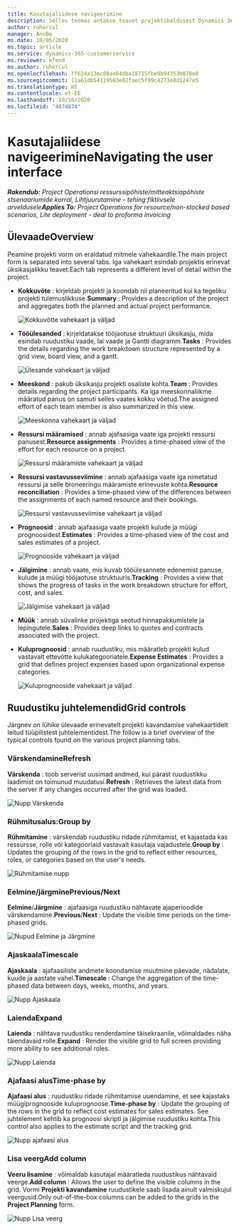 ```yaml
---
title: Kasutajaliidese navigeerimine
description: Selles teemas antakse teavet projektihaldusest Dynamics 365 Projecti toimingutes.
author: ruhercul
manager: AnnBe
ms.date: 10/05/2020
ms.topic: article
ms.service: dynamics-365-customerservice
ms.reviewer: kfend
ms.author: ruhercul
ms.openlocfilehash: ff624a13ec88ae64dba18715fbe9b94353b070e8
ms.sourcegitcommit: 11a61db54119503e82faec5f99c4273e8d1247e5
ms.translationtype: HT
ms.contentlocale: et-EE
ms.lasthandoff: 10/16/2020
ms.locfileid: "4074874"
---
```

# <a name="navigating-the-user-interface"></a><span data-ttu-id="19e0e-103">Kasutajaliidese navigeerimine</span><span class="sxs-lookup"><span data-stu-id="19e0e-103">Navigating the user interface</span></span>

<span data-ttu-id="19e0e-104">_**Rakendub:** Project Operationsi ressurssipõhiste/mitteaktsiapõhiste stsenaariumide korral,  Lihtjuurutamine - tehing fiktiivsele arveldusele_</span><span class="sxs-lookup"><span data-stu-id="19e0e-104">_**Applies To:** Project Operations for resource/non-stocked based scenarios, Lite deployment - deal to proforma invoicing_</span></span>

## <a name="overview"></a><span data-ttu-id="19e0e-105">Ülevaade</span><span class="sxs-lookup"><span data-stu-id="19e0e-105">Overview</span></span>

<span data-ttu-id="19e0e-106">Peamine projekti vorm on eraldatud mitmele vahekaardile.</span><span class="sxs-lookup"><span data-stu-id="19e0e-106">The main project form is separated into several tabs.</span></span> <span data-ttu-id="19e0e-107">Iga vahekaart esindab projektis erinevat üksikasjalikku teavet.</span><span class="sxs-lookup"><span data-stu-id="19e0e-107">Each tab represents a different level of detail within the project.</span></span>

- <span data-ttu-id="19e0e-108">**Kokkuvõte** : kirjeldab projekti ja koondab nii planeeritud kui ka tegeliku projekti tulemuslikkuse.</span><span class="sxs-lookup"><span data-stu-id="19e0e-108">**Summary** : Provides a description of the project and aggregates both the planned and actual project performance.</span></span>

    ![Kokkuvõtte vahekaart ja väljad](media/navigation7.png)

- <span data-ttu-id="19e0e-110">**Tööülesanded** : kirjeldatakse tööjaotuse struktuuri üksikasju, mida esindab ruudustiku vaade, lai vaade ja Gantti diagramm.</span><span class="sxs-lookup"><span data-stu-id="19e0e-110">**Tasks** : Provides the details regarding the work breakdown structure represented by a grid view, board view, and a gantt.</span></span>

    ![Ülesande vahekaart ja väljad](media/navigation8.png)

- <span data-ttu-id="19e0e-112">**Meeskond** : pakub üksikasju projekti osaliste kohta.</span><span class="sxs-lookup"><span data-stu-id="19e0e-112">**Team** : Provides details regarding the project participants.</span></span> <span data-ttu-id="19e0e-113">Ka iga meeskonnaliikme määratud panus on samuti selles vaates kokku võetud.</span><span class="sxs-lookup"><span data-stu-id="19e0e-113">The assigned effort of each team member is also summarized in this view.</span></span>

    ![Meeskonna vahekaart ja väljad](media/navigation9.png)

- <span data-ttu-id="19e0e-115">**Ressursi määramised** : annab ajafaasiga vaate iga projekti ressursi panusest.</span><span class="sxs-lookup"><span data-stu-id="19e0e-115">**Resource assignments** : Provides a time-phased view of the effort for each resource on a project.</span></span>

    ![Ressursi määramiste vahekaart ja väljad](media/navigation10.png)

- <span data-ttu-id="19e0e-117">**Ressursi vastavusseviimine** : annab ajafaasiga vaate iga nimetatud ressursi ja selle broneeringu määramiste erinevuste kohta.</span><span class="sxs-lookup"><span data-stu-id="19e0e-117">**Resource reconciliation** : Provides a time-phased view of the differences between the assignments of each named resource and their bookings.</span></span>

    ![Ressursi vastavusseviimise vahekaart ja väljad](media/navigation11.png)

- <span data-ttu-id="19e0e-119">**Prognoosid** : annab ajafaasiga vaate projekti kulude ja müügi prognoosidest.</span><span class="sxs-lookup"><span data-stu-id="19e0e-119">**Estimates** : Provides a time-phased view of the cost and sales estimates of a project.</span></span>

    ![Prognooside vahekaart ja väljad](media/navigation12.png)

- <span data-ttu-id="19e0e-121">**Jälgimine** : annab vaate, mis kuvab tööülesannete edenemist panuse, kulude ja müügi tööjaotuse struktuuris.</span><span class="sxs-lookup"><span data-stu-id="19e0e-121">**Tracking** : Provides a view that shows the progress of tasks in the work breakdown structure for effort, cost, and sales.</span></span>

    ![Jälgimise vahekaart ja väljad](media/navigation13.png)

- <span data-ttu-id="19e0e-123">**Müük** : annab süvalinke projektiga seotud hinnapakkumistele ja lepingutele.</span><span class="sxs-lookup"><span data-stu-id="19e0e-123">**Sales** : Provides deep links to quotes and contracts associated with the project.</span></span>

- <span data-ttu-id="19e0e-124">**Kuluprognoosid** : annab ruudustiku, mis määratleb projekti kulud vastavalt ettevõtte kulukategooriatele.</span><span class="sxs-lookup"><span data-stu-id="19e0e-124">**Expense Estimates** : Provides a grid that defines project expenses based upon organizational expense categories.</span></span>

    ![Kuluprognooside vahekaart ja väljad](media/navigation14.png)

## <a name="grid-controls"></a><span data-ttu-id="19e0e-126">Ruudustiku juhtelemendid</span><span class="sxs-lookup"><span data-stu-id="19e0e-126">Grid controls</span></span>

<span data-ttu-id="19e0e-127">Järgnev on lühike ülevaade erinevatelt projekti kavandamise vahekaartidelt leitud tüüpilistest juhtelementidest.</span><span class="sxs-lookup"><span data-stu-id="19e0e-127">The follow is a brief overview of the typical controls found on the various project planning tabs.</span></span>

### <a name="refresh"></a><span data-ttu-id="19e0e-128">Värskendamine</span><span class="sxs-lookup"><span data-stu-id="19e0e-128">Refresh</span></span>

<span data-ttu-id="19e0e-129">**Värskenda** : toob serverist uusimad andmed, kui pärast ruudustikku laadimist on toimunud muudatusi.</span><span class="sxs-lookup"><span data-stu-id="19e0e-129">**Refresh** : Retrieves the latest data from the server if any changes occurred after the grid was loaded.</span></span>

![Nupp Värskenda](media/navigation7.png)

### <a name="group-by"></a><span data-ttu-id="19e0e-131">Rühmitusalus:</span><span class="sxs-lookup"><span data-stu-id="19e0e-131">Group by</span></span>

<span data-ttu-id="19e0e-132">**Rühmitamine** : värskendab ruudustiku ridade rühmitamist, et kajastada kas ressursse, rolle või kategooriaid vastavalt kasutaja vajadustele.</span><span class="sxs-lookup"><span data-stu-id="19e0e-132">**Group by** : Updates the grouping of the rows in the grid to reflect either resources, roles, or categories based on the user's needs.</span></span>

![Rühmitamise nupp](media/navigation6.png)

### <a name="previousnext"></a><span data-ttu-id="19e0e-134">Eelmine/järgmine</span><span class="sxs-lookup"><span data-stu-id="19e0e-134">Previous/Next</span></span>

<span data-ttu-id="19e0e-135">**Eelmine**/**Järgmine** : ajafaasiga ruudustiku nähtavate ajaperioodide värskendamine.</span><span class="sxs-lookup"><span data-stu-id="19e0e-135">**Previous**/**Next** : Update the visible time periods on the time-phased grids.</span></span>

![Nupud Eelmine ja Järgmine](media/navigation2.png)

### <a name="timescale"></a><span data-ttu-id="19e0e-137">Ajaskaala</span><span class="sxs-lookup"><span data-stu-id="19e0e-137">Timescale</span></span>

<span data-ttu-id="19e0e-138">**Ajaskaala** : ajafaasiliste andmete koondamise muutmine päevade, nädalate, kuude ja aastate vahel.</span><span class="sxs-lookup"><span data-stu-id="19e0e-138">**Timescale** : Change the aggregation of the time-phased data between days, weeks, months, and years.</span></span>

![Nupp Ajaskaala](media/navigation3.png)

### <a name="expand"></a><span data-ttu-id="19e0e-140">Laienda</span><span class="sxs-lookup"><span data-stu-id="19e0e-140">Expand</span></span>

<span data-ttu-id="19e0e-141">**Laienda** : nähtava ruudustiku renderdamine täisekraanile, võimaldades näha täiendavaid rolle.</span><span class="sxs-lookup"><span data-stu-id="19e0e-141">**Expand** : Render the visible grid to full screen providing more ability to see additional roles.</span></span>

![Nupp Laienda](media/navigation4.png)

### <a name="time-phase-by"></a><span data-ttu-id="19e0e-143">Ajafaasi alus</span><span class="sxs-lookup"><span data-stu-id="19e0e-143">Time-phase by</span></span>

<span data-ttu-id="19e0e-144">**Ajafaasi alus** : ruudustiku ridade rühmitamise uuendamine, et see kajastaks müügiprognooside kuluprognoose.</span><span class="sxs-lookup"><span data-stu-id="19e0e-144">**Time-phase by** : Update the grouping of the rows in the grid to reflect cost estimates for sales estimates.</span></span> <span data-ttu-id="19e0e-145">See juhtelement kehtib ka prognoosi skripti ja jälgimise ruudustiku kohta.</span><span class="sxs-lookup"><span data-stu-id="19e0e-145">This control also applies to the estimate script and the tracking grid.</span></span>

![Nupp ajafaasi alus](media/navigation0.png)

### <a name="add-column"></a><span data-ttu-id="19e0e-147">Lisa veerg</span><span class="sxs-lookup"><span data-stu-id="19e0e-147">Add column</span></span>

<span data-ttu-id="19e0e-148">**Veeru lisamine** : võimaldab kasutajal määratleda ruudustikus nähtavaid veerge.</span><span class="sxs-lookup"><span data-stu-id="19e0e-148">**Add column** : Allows the user to define the visible columns in the grid.</span></span> <span data-ttu-id="19e0e-149">Vormi **Projekti kavandamine** ruudustikele saab lisada ainult valmiskujul veergusid.</span><span class="sxs-lookup"><span data-stu-id="19e0e-149">Only out-of-the-box columns can be added to the grids in the **Project Planning** form.</span></span>

![Nupp Lisa veerg](media/navigation5.png)
